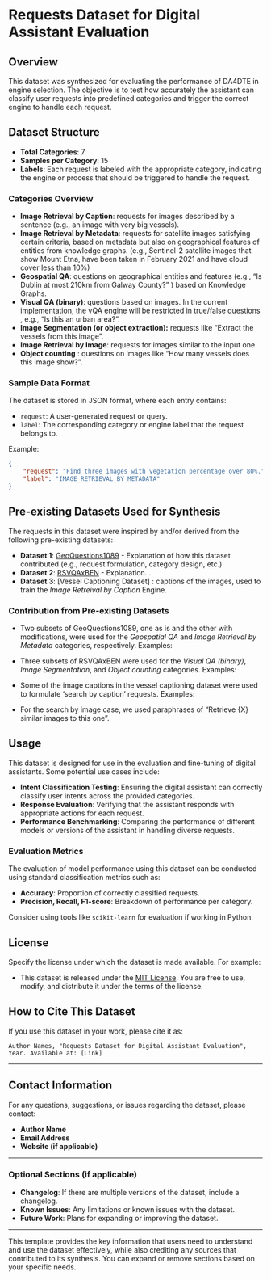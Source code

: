 # **Requests Dataset for Digital Assistant Evaluation**

## **Overview**
This dataset was synthesized for evaluating the performance of DA4DTE in engine selection. The objective is to test how accurately the assistant can classify user requests into predefined categories and trigger the correct engine to handle each request.

## **Dataset Structure**
- **Total Categories**: 7
- **Samples per Category**: 15
- **Labels**: Each request is labeled with the appropriate category, indicating the engine or process that should be triggered to handle the request.

### **Categories Overview**
- **Image Retrieval by Caption**: requests for images described by a sentence (e.g., an image with very big vessels).
- **Image Retrieval by Metadata**: requests for satellite images satisfying certain criteria, based on metadata but also on geographical features of entities from knowledge graphs. (e.g., Sentinel-2 satellite images that show Mount Etna, have been taken in February 2021 and have cloud cover less than 10%)
- **Geospatial QA**: questions on geographical entities and features (e.g., “Is Dublin at most 210km from Galway County?” ) based on Knowledge Graphs.
- **Visual QA (binary)**: questions based on images. In the current implementation, the vQA engine will be restricted in true/false questions , e.g., “Is this an urban area?”.
- **Image Segmentation (or object extraction):** requests like “Extract the vessels from this image”.
- **Image Retrieval by Image**: requests for images similar to the input one.
- **Object counting** : questions on images like “How many vessels does this image show?”.


### **Sample Data Format**
The dataset is stored in JSON format, where each entry contains:
- `request`: A user-generated request or query.
- `label`: The corresponding category or engine label that the request belongs to.

Example:
```json
{
    "request": "Find three images with vegetation percentage over 80%.",
    "label": "IMAGE_RETRIEVAL_BY_METADATA"
}
```

## **Pre-existing Datasets Used for Synthesis**
The requests in this dataset were inspired by and/or derived from the following pre-existing datasets:
- **Dataset 1**: [GeoQuestions1089](https://github.com/AI-team-UoA/GeoQuestions1089) - Explanation of how this dataset contributed (e.g., request formulation, category design, etc.)
- **Dataset 2**: [RSVQAxBEN](https://rsvqa.sylvainlobry.com/) - Explanation...
- **Dataset 3**: [Vessel Captioning Dataset] : captions of the images, used to train the *Image Retreival by Caption* Engine.


### **Contribution from Pre-existing Datasets**
- Two subsets of GeoQuestions1089, one as is and the other with modifications, were used for the *Geospatial QA* and *Image Retrieval by Metadata* categories, respectively.
Examples:

- Three subsets of RSVQAxBEN were used for the *Visual QA (binary)*, *Image Segmentation*, and *Object counting* categories.
Examples:

- Some of the image captions in the vessel captioning dataset were used to formulate ‘search by caption’ requests.
Examples:

- For the search by image case, we used paraphrases of “Retrieve {X} similar images to this one”.

## **Usage**
This dataset is designed for use in the evaluation and fine-tuning of digital assistants. Some potential use cases include:
- **Intent Classification Testing**: Ensuring the digital assistant can correctly classify user intents across the provided categories.
- **Response Evaluation**: Verifying that the assistant responds with appropriate actions for each request.
- **Performance Benchmarking**: Comparing the performance of different models or versions of the assistant in handling diverse requests.

### **Evaluation Metrics**
The evaluation of model performance using this dataset can be conducted using standard classification metrics such as:
- **Accuracy**: Proportion of correctly classified requests.
- **Precision, Recall, F1-score**: Breakdown of performance per category.
  
Consider using tools like `scikit-learn` for evaluation if working in Python.

## **License**
Specify the license under which the dataset is made available. For example:
- This dataset is released under the [MIT License](https://opensource.org/licenses/MIT). You are free to use, modify, and distribute it under the terms of the license.

## **How to Cite This Dataset**
If you use this dataset in your work, please cite it as:
```
Author Names, "Requests Dataset for Digital Assistant Evaluation", Year. Available at: [Link]
```

---

## **Contact Information**
For any questions, suggestions, or issues regarding the dataset, please contact:
- **Author Name**
- **Email Address**
- **Website (if applicable)**

---

### **Optional Sections (if applicable)**

- **Changelog**: If there are multiple versions of the dataset, include a changelog.
- **Known Issues**: Any limitations or known issues with the dataset.
- **Future Work**: Plans for expanding or improving the dataset.

---

This template provides the key information that users need to understand and use the dataset effectively, while also crediting any sources that contributed to its synthesis. You can expand or remove sections based on your specific needs.
